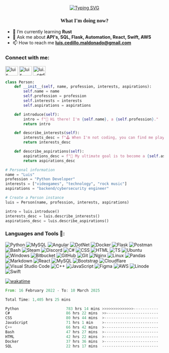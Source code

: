 <p align="center">
<a href="https://git.io/typing-svg"><img src="https://readme-typing-svg.herokuapp.com?font=Fira+Code&weight=440&size=24&pause=1000&center=true&width=435&lines=Luis+Cedillo%2C+Python+Developer;Always+learning+new+things" alt="Typing SVG" /></a>
</p>
<link rel="preconnect" href="https://fonts.googleapis.com">
<link rel="preconnect" href="https://fonts.gstatic.com" crossorigin>
<link href="https://fonts.googleapis.com/css2?family=Fira+Code:wght@300&display=swap" rel="stylesheet">
<h3 align="center" style="font-family:'Fira Code',normal;">What I'm doing now?</h3>
</link>

- 🌱 I’m currently learning **Rust**
- 💬 Ask me about **API's, SQL, Flask, Automation, React, Swift, AWS**
- 📫 How to reach me **luis.cedillo.maldonado@gmail.com**

<h3 align="left">Connect with me:</h3>
<p align="left">
<a href="www.linkedin.com/in/luis-cedillo-maldonado-7122a5247" target="blank"><img align="center" src="https://raw.githubusercontent.com/rahuldkjain/github-profile-readme-generator/master/src/images/icons/Social/linked-in-alt.svg" alt="luis cedillo maldonado" height="30" width="40" /></a>
<a href="https://www.facebook.com/luis.cedillo.792/" target="blank"><img align="center" src="https://raw.githubusercontent.com/rahuldkjain/github-profile-readme-generator/master/src/images/icons/Social/facebook.svg" alt="luis cedillo" height="30" width="40" /></a>
<a href="https://instagram.com/lui._.cedm" target="blank"><img align="center" src="https://raw.githubusercontent.com/rahuldkjain/github-profile-readme-generator/master/src/images/icons/Social/instagram.svg" alt="lui._.cedm" height="30" width="40" /></a>
</p>


```python
class Person:
    def __init__(self, name, profession, interests, aspirations):
        self.name = name
        self.profession = profession
        self.interests = interests
        self.aspirations = aspirations

    def introduce(self):
        intro = f"👋 Hi there! I'm {self.name}, a {self.profession}."
        return intro

    def describe_interests(self):
        interests_desc = f"🕹️ When I'm not coding, you can find me playing videogames, exploring new technologies, and jamming to rock music."
        return interests_desc

    def describe_aspirations(self):
        aspirations_desc = f"🚀 My ultimate goal is to become a {self.aspirations}, contributing to the world of backend and cybersecurity."
        return aspirations_desc

# Personal information
name = "Luis"
profession = "Python Developer"
interests = ["videogames", "technology", "rock music"]
aspirations = "backend/cybersecurity engineer"

# Create a Person instance
luis = Person(name, profession, interests, aspirations)

intro = luis.introduce()
interests_desc = luis.describe_interests()
aspirations_desc = luis.describe_aspirations()

```

<h3 align="left">Languages and Tools 📎:</h3>

![Python](https://img.shields.io/badge/Python-FFD43B?style=for-the-badge&logo=python&logoColor=blue)
![MySQL](https://img.shields.io/badge/MySQL-005C84?style=for-the-badge&logo=mysql&logoColor=white)
![Angular](https://img.shields.io/badge/Angular-DD0031?style=for-the-badge&logo=angular&logoColor=white)
![DotNet](https://img.shields.io/badge/.NET-512BD4?style=for-the-badge&logo=dotnet&logoColor=white)
![Docker](https://img.shields.io/badge/Docker-2CA5E0?style=for-the-badge&logo=docker&logoColor=white)
![Flask](https://img.shields.io/badge/Flask-000000?style=for-the-badge&logo=flask&logoColor=white)
![Postman](https://img.shields.io/badge/Postman-FF6C37?style=for-the-badge&logo=Postman&logoColor=white)
![Bash](https://img.shields.io/badge/Shell_Script-121011?style=for-the-badge&logo=gnu-bash&logoColor=white)
![Steam](https://img.shields.io/badge/Steam-000000?style=for-the-badge&logo=steam&logoColor=white)
![Discord](https://img.shields.io/badge/Discord-5865F2?style=for-the-badge&logo=discord&logoColor=white)
![C#](https://img.shields.io/badge/C%23-239120?style=for-the-badge&logo=c-sharp&logoColor=white)
![CSS](https://img.shields.io/badge/CSS3-1572B6?style=for-the-badge&logo=css3&logoColor=white)
![HTML](https://img.shields.io/badge/HTML5-E34F26?style=for-the-badge&logo=html5&logoColor=white)
![TS](https://img.shields.io/badge/TypeScript-007ACC?style=for-the-badge&logo=typescript&logoColor=white)
![Ubuntu](https://img.shields.io/badge/Ubuntu-E95420?style=for-the-badge&logo=ubuntu&logoColor=white)
![Windows](https://img.shields.io/badge/Windows-0078D6?style=for-the-badge&logo=windows&logoColor=white)
![Bitbucket](https://img.shields.io/badge/bitbucket-%230047B3.svg?style=for-the-badge&logo=bitbucket&logoColor=white)
![GitHub](https://img.shields.io/badge/github-%23121011.svg?style=for-the-badge&logo=github&logoColor=white)
![Git](https://img.shields.io/badge/git-%23F05033.svg?style=for-the-badge&logo=git&logoColor=white)
![Nginx](https://img.shields.io/badge/nginx-%23009639.svg?style=for-the-badge&logo=nginx&logoColor=white)
![Linux](https://img.shields.io/badge/Linux-FCC624?style=for-the-badge&logo=linux&logoColor=black)
![Pandas](https://img.shields.io/badge/pandas-%23150458.svg?style=for-the-badge&logo=pandas&logoColor=white)
![Markdown](https://img.shields.io/badge/markdown-%23000000.svg?style=for-the-badge&logo=markdown&logoColor=white)
![React](https://img.shields.io/badge/react-%2320232a.svg?style=for-the-badge&logo=react&logoColor=%2361DAFB)
![MySQL](https://img.shields.io/badge/mysql-%2300f.svg?style=for-the-badge&logo=mysql&logoColor=white)
![Bootstrap](https://img.shields.io/badge/bootstrap-%23563D7C.svg?style=for-the-badge&logo=bootstrap&logoColor=white)
![Cloudflare](https://img.shields.io/badge/Cloudflare-F38020?style=for-the-badge&logo=Cloudflare&logoColor=white)
![Visual Studio Code](https://img.shields.io/badge/Visual%20Studio%20Code-0078d7.svg?style=for-the-badge&logo=visual-studio-code&logoColor=white)
![C++](https://img.shields.io/badge/c++-%2300599C.svg?style=for-the-badge&logo=c%2B%2B&logoColor=white)
![JavaScript](https://img.shields.io/badge/javascript-%23323330.svg?style=for-the-badge&logo=javascript&logoColor=%23F7DF1E)
![Figma](https://img.shields.io/badge/figma-%23F24E1E.svg?style=for-the-badge&logo=figma&logoColor=white)
![AWS](https://img.shields.io/badge/AWS-%23FF9900.svg?style=for-the-badge&logo=amazon-aws&logoColor=white)
![Linode](https://img.shields.io/badge/linode-00A95C?style=for-the-badge&logo=linode&logoColor=white)
![Swift](https://img.shields.io/badge/swift-F54A2A?style=for-the-badge&logo=swift&logoColor=white)

[![wakatime](https://wakatime.com/badge/user/c7405de5-ee2f-4399-b19b-e2a8e8fd5856.svg)](https://wakatime.com/@c7405de5-ee2f-4399-b19b-e2a8e8fd5856)

<!--START_SECTION:waka-->

```rust
From: 16 February 2022 - To: 10 March 2025

Total Time: 1,405 hrs 25 mins

Python                     783 hrs 14 mins >>>>>>>>>>>>>>-----------   55.28 %
C#                         86 hrs 22 mins  >>-----------------------   06.10 %
CSS                        80 hrs 44 mins  >------------------------   05.70 %
JavaScript                 71 hrs 1 min    >------------------------   05.01 %
C++                        66 hrs 42 mins  >------------------------   04.71 %
Bash                       47 hrs 27 mins  >------------------------   03.35 %
HTML                       42 hrs 22 mins  >------------------------   02.99 %
Docker                     37 hrs 36 mins  >------------------------   02.65 %
SQL                        22 hrs 17 mins  -------------------------   01.57 %
```

<!--END_SECTION:waka-->
